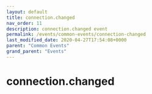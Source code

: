 ```yaml
---
layout: default
title: connection.changed 
nav_order: 11
description: connection.changed event
permalink: /events/common-events/connection-changed
last_modified_date: 2020-04-27T17:54:08+0000
parent: "Common Events"
grand_parent: "Events"
---
```


# connection.changed
